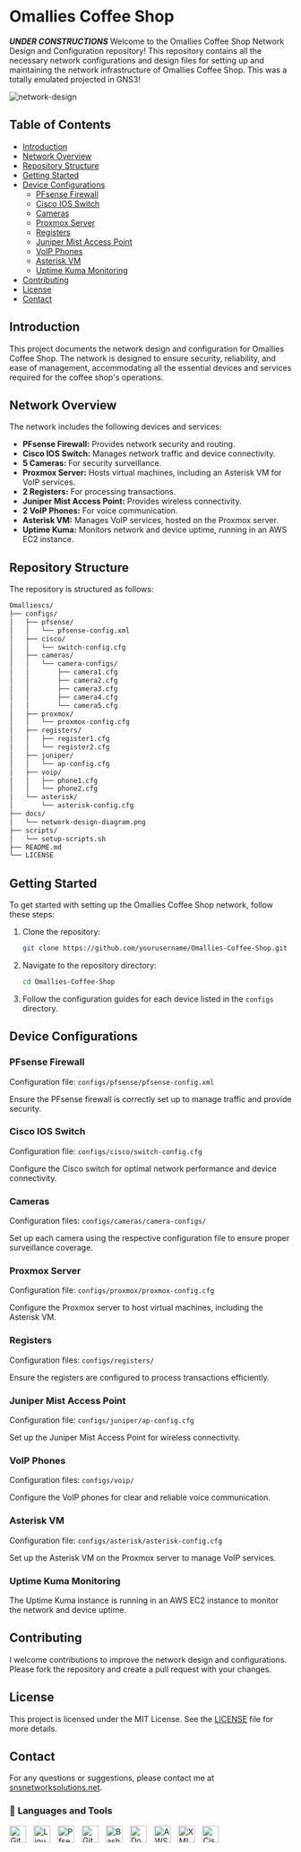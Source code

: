 # Omallies Coffee Shop
***UNDER CONSTRUCTIONS***
Welcome to the Omallies Coffee Shop Network Design and Configuration repository! This repository contains all the necessary network configurations and design files for setting up and maintaining the network infrastructure of Omallies Coffee Shop. This was a totally emulated projected in GNS3! 

![network-design](/configs/docs/network-design-diagram.png)

## Table of Contents

- [Introduction](#introduction)
- [Network Overview](#network-overview)
- [Repository Structure](#repository-structure)
- [Getting Started](#getting-started)
- [Device Configurations](#device-configurations)
  - [PFsense Firewall](#pfsense-firewall)
  - [Cisco IOS Switch](#cisco-ios-switch)
  - [Cameras](#cameras)
  - [Proxmox Server](#proxmox-server)
  - [Registers](#registers)
  - [Juniper Mist Access Point](#juniper-mist-access-point)
  - [VoIP Phones](#voip-phones)
  - [Asterisk VM](#asterisk-vm)
  - [Uptime Kuma Monitoring](#uptime-kuma-monitoring)
- [Contributing](#contributing)
- [License](#license)
- [Contact](#contact)

## Introduction

This project documents the network design and configuration for Omallies Coffee Shop. The network is designed to ensure security, reliability, and ease of management, accommodating all the essential devices and services required for the coffee shop's operations.

## Network Overview

The network includes the following devices and services:
- **PFsense Firewall:** Provides network security and routing.
- **Cisco IOS Switch:** Manages network traffic and device connectivity.
- **5 Cameras:** For security surveillance.
- **Proxmox Server:** Hosts virtual machines, including an Asterisk VM for VoIP services.
- **2 Registers:** For processing transactions.
- **Juniper Mist Access Point:** Provides wireless connectivity.
- **2 VoIP Phones:** For voice communication.
- **Asterisk VM:** Manages VoIP services, hosted on the Proxmox server.
- **Uptime Kuma:** Monitors network and device uptime, running in an AWS EC2 instance.

## Repository Structure

The repository is structured as follows:

```bash
Omalliescs/
├── configs/
│   ├── pfsense/
│   │   └── pfsense-config.xml
│   ├── cisco/
│   │   └── switch-config.cfg
│   ├── cameras/
│   │   └── camera-configs/
│   │       ├── camera1.cfg
│   │       ├── camera2.cfg
│   │       ├── camera3.cfg
│   │       ├── camera4.cfg
│   │       └── camera5.cfg
│   ├── proxmox/
│   │   └── proxmox-config.cfg
│   ├── registers/
│   │   ├── register1.cfg
│   │   └── register2.cfg
│   ├── juniper/
│   │   └── ap-config.cfg
│   ├── voip/
│   │   ├── phone1.cfg
│   │   └── phone2.cfg
│   └── asterisk/
│       └── asterisk-config.cfg
├── docs/
│   └── network-design-diagram.png
├── scripts/
│   └── setup-scripts.sh
├── README.md
└── LICENSE
```

## Getting Started

To get started with setting up the Omallies Coffee Shop network, follow these steps:

1. Clone the repository:
   ```bash
   git clone https://github.com/yourusername/Omallies-Coffee-Shop.git
   ```
2. Navigate to the repository directory:
   ```bash
   cd Omallies-Coffee-Shop
   ```
3. Follow the configuration guides for each device listed in the `configs` directory.

## Device Configurations

### PFsense Firewall

Configuration file: `configs/pfsense/pfsense-config.xml`

Ensure the PFsense firewall is correctly set up to manage traffic and provide security.

### Cisco IOS Switch

Configuration file: `configs/cisco/switch-config.cfg`

Configure the Cisco switch for optimal network performance and device connectivity.

### Cameras

Configuration files: `configs/cameras/camera-configs/`

Set up each camera using the respective configuration file to ensure proper surveillance coverage.

### Proxmox Server

Configuration file: `configs/proxmox/proxmox-config.cfg`

Configure the Proxmox server to host virtual machines, including the Asterisk VM.

### Registers

Configuration files: `configs/registers/`

Ensure the registers are configured to process transactions efficiently.

### Juniper Mist Access Point

Configuration file: `configs/juniper/ap-config.cfg`

Set up the Juniper Mist Access Point for wireless connectivity.

### VoIP Phones

Configuration files: `configs/voip/`

Configure the VoIP phones for clear and reliable voice communication.

### Asterisk VM

Configuration file: `configs/asterisk/asterisk-config.cfg`

Set up the Asterisk VM on the Proxmox server to manage VoIP services.

### Uptime Kuma Monitoring

The Uptime Kuma instance is running in an AWS EC2 instance to monitor the network and device uptime.

## Contributing

I welcome contributions to improve the network design and configurations. Please fork the repository and create a pull request with your changes.

## License

This project is licensed under the MIT License. See the [LICENSE](LICENSE) file for more details.

## Contact

For any questions or suggestions, please contact me at [snsnetworksolutions.net](mailto:samueljamesinc@snsnetworksolutions.net).


### 🧰 **Languages and Tools**

<img align="left" alt="Git" width="30px" style="padding-right:10px;" src="https://cdn.jsdelivr.net/gh/devicons/devicon/icons/git/git-original.svg" />
<img align="left" alt="Linux" width="30px" style="padding-right:10px;" src="https://cdn.jsdelivr.net/gh/devicons/devicon/icons/linux/linux-original.svg" />

<img align="left" alt="Pfsense" width="30px" style="padding-right:10px;" src="https://cdn.jsdelivr.net/gh/devicons/devicon@latest/icons/pfsense/pfsense-original.svg" />
          
<img align="left" alt="GitHub" width="30px" style="padding-right:10px;" src="https://cdn.jsdelivr.net/gh/devicons/devicon/icons/github/github-original.svg" />
<img align="left" alt="Bash" width="30px" style="padding-right:10px;" src="https://cdn.jsdelivr.net/gh/devicons/devicon/icons/bash/bash-original.svg" />

<img align="left" alt="Docker" width="30px" style="padding-right:10px;" src="https://cdn.jsdelivr.net/gh/devicons/devicon/icons/docker/docker-original.svg" />
<img align="left" alt="AWS" width="30px" style="padding-right:10px;" src="https://cdn.jsdelivr.net/gh/devicons/devicon/icons/amazonwebservices/amazonwebservices-original-wordmark.svg" />

<img align="left" alt="XML" width="30px" style="padding-right:10px;" src="https://cdn.jsdelivr.net/gh/devicons/devicon@latest/icons/xml/xml-original.svg" />
          
<img align="left" alt="Cisco" width="30px" style="padding-right:10px;" src="/configs/docs/cisco-svgrepo-com.svg" />
